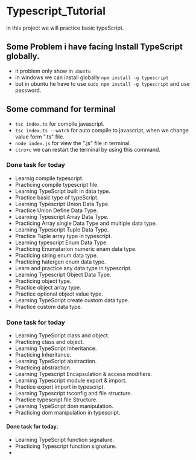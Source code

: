 # Typescript_Tutorial

in this project we will practice basic typeScript.

## Some Problem i have facing Install TypeScript globally.
- it problem only show in `ubuntu`
- in windows we can install globally `npm install -g typescript`
- but in ubuntu he have to use `sudo npm install -g typescript` and use password.

## Some command for terminal
- `tsc index.ts` for compile javascript.
- `tsc index.ts --watch` for auto compile to javascript, when we change value form ".ts" file. 
-  `node index.js` for view the ".js" file in terminal.
- `ctro+c` we can restart the terminal by using this command.


### Done task for today

- Learnig compile typescript.
- Practicing compile typescript file.
- Learning TypeScript built in data type.
- Practice basic type of typeScript.
- Learning Typescript Union Data Type.
- Practice Union Define Data Type.
- Learning Typescript Array Data Type.
- Practicing Array single Data Type and multiple data type.
- Learning Typescript Tuple Data Type.
- Practice Tuple array type in typescript.
- Learning typescript Enum Data Type.
- Practicing Enumatarion numeric enam data type.
- Practicing string enum data type.
- Practicing hatergen enum data type.
- Learn and practice any data type in typescript.
- Learning Typescript Object Data Type.
- Practicing object type.
- Practice object array type.
- Practice optional object value type.
- Learning TypeScript create custom data type.
- Practice custom data type.

### Done task for today
- Learning TypeScript class and object.
- Practicing class and object.
- Learning TypeScript Inheritance.
- Practicing Inheritance.
- Learning TypeScript abstraction.
- Practicing abstraction.
- Learning Typescript Encapsulation & access modifiers.
- Learning Typescript module export & import.
- Practice export import in typescript.
- Learning Typescript tsconfig and file structure.
- Practice typescript file Structure.
- Learning TypeScript dom manipulation.
- Practicing dom manipulation in typescript.

#### Done task for today.
- Learning TypeScript function signature.
- Practicing Typescript function signature.
- 